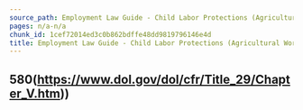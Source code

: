 ```yaml
---
source_path: Employment Law Guide - Child Labor Protections (Agricultural Work).md
pages: n/a-n/a
chunk_id: 1cef72014ed3c0b862bdffe48dd9819796146e4d
title: Employment Law Guide - Child Labor Protections (Agricultural Work)
---
```

## 580(https://www.dol.gov/dol/cfr/Title_29/Chapter_V.htm))

